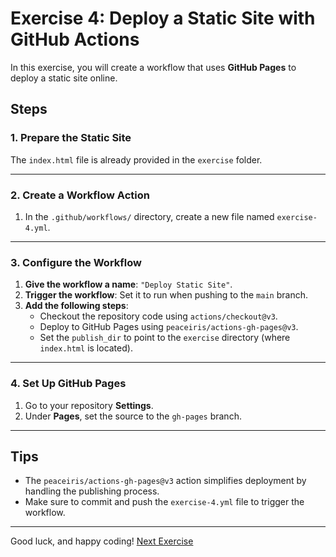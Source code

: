 # Exercise 4: Deploy a Static Site with GitHub Actions

In this exercise, you will create a workflow that uses **GitHub Pages** to deploy a static site online.

## Steps

### 1. Prepare the Static Site

The `index.html` file is already provided in the `exercise` folder.

---

### 2. Create a Workflow Action

1. In the `.github/workflows/` directory, create a new file named `exercise-4.yml`.

---

### 3. Configure the Workflow

1. **Give the workflow a name**: `"Deploy Static Site"`.
2. **Trigger the workflow**: Set it to run when pushing to the `main` branch.
3. **Add the following steps**:
   - Checkout the repository code using `actions/checkout@v3`.
   - Deploy to GitHub Pages using `peaceiris/actions-gh-pages@v3`.
   - Set the `publish_dir` to point to the `exercise` directory (where `index.html` is located).

---

### 4. Set Up GitHub Pages

1. Go to your repository **Settings**.
2. Under **Pages**, set the source to the `gh-pages` branch.

---

## Tips

- The `peaceiris/actions-gh-pages@v3` action simplifies deployment by handling the publishing process.
- Make sure to commit and push the `exercise-4.yml` file to trigger the workflow.

---

Good luck, and happy coding!
[Next Exercise](../exercise-5/README.md)